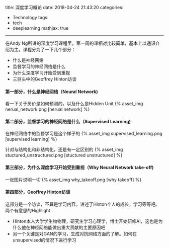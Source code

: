 title: 深度学习概论
date: 2018-04-24 21:43:20
categories:
- Technology
tags:
- tech
- deeplearning
mathjax: true
---

在Andy Ng所讲的深度学习课程里，第一周的课相对比较简单，基本上以通识介绍为主。课程分为了一下几个部分：

*	什么是神经网络
*	监督学习的神经网络是什么
*	为什么深度学习开始受到重视
*	三巨头中的Geoffrey Hinton访谈

####	第一部分，什么是神经网络（Neural Network)
看一下关于房价是如何预测的，以及什么是Hidden Unit
{% asset_img nerual_network.png [nerual network] %}

####	第二部分，监督学习的神经网络是什么（Supervised Learning)

在神经网络中的监督学习是这个样子的
{% asset_img supervised_learning.png [supervised learning] %}

针对与结构化和非结构化，还是有一定区别的
{% asset_img stuctured_unstructured.png [stuctured unstructured] %}

####	第三部分，为什么深度学习开始受到重视（Why Neural Network take-off)
一张图片说明一切
{% asset_img why_takeoff.png [why takeoff] %}

####	第四部分，Geoffrey Hinton访谈
这部分是一个访谈，不算是学习内容。讲述了Hinton个人的成长，学习等等吧。两个有意思的Highlight
*	Hinton本人大学学生物物理，研究生学习心理学，博士开始研修AI，这也是为什么他在神经网络能做出重大贡献的主要原因吧
*	另一个关键是对GAN的学习，生成对抗网络方面的了解。如何在unsupervised的情况下进行学习